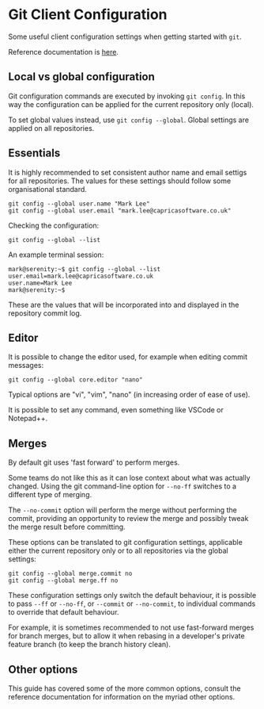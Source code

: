 # Git Client Configuration

Some useful client configuration settings when getting started with `git`.

Reference documentation is [here](https://git-scm.com/docs/git-config).

## Local vs global configuration

Git configuration commands are executed by invoking `git config`. In this way the configuration can be applied for the current repository only (local).

To set global values instead, use `git config --global`. Global settings are applied on all repositories.

## Essentials

It is highly recommended to set consistent author name and email settigs for all repositories. The values for these settings should follow some organisational standard.

```
git config --global user.name "Mark Lee"
git config --global user.email "mark.lee@capricasoftware.co.uk"
```

Checking the configuration:

```
git config --global --list
```

An example terminal session:

```
mark@serenity:~$ git config --global --list
user.email=mark.lee@capricasoftware.co.uk
user.name=Mark Lee
mark@serenity:~$
```

These are the values that will be incorporated into and displayed in the repository commit log.

## Editor

It is possible to change the editor used, for example when editing commit messages:

```
git config --global core.editor "nano"
```

Typical options are "vi", "vim", "nano" (in increasing order of ease of use).

It is possible to set any command, even something like VSCode or Notepad++.

## Merges

By default git uses 'fast forward' to perform merges.

Some teams do not like this as it can lose context about what was actually changed. Using the git command-line option for `--no-ff` switches to a different type of merging.

The `--no-commit` option will perform the merge without performing the commit, providing an opportunity to review the merge and possibly tweak the merge result before committing.

These options can be translated to git configuration settings, applicable either the current repository only or to all repositories via the global settings:

```
git config --global merge.commit no
git config --global merge.ff no
```

These configuration settings only switch the default behaviour, it is possible to pass `--ff` or `--no-ff`, or `--commit` or `--no-commit`, to individual commands to override that default behaviour.

For example, it is sometimes recommended to not use fast-forward merges for branch merges, but to allow it when rebasing in a developer's private feature branch (to keep the branch history clean).

## Other options

This guide has covered some of the more common options, consult the reference documentation for information on the myriad other options.
